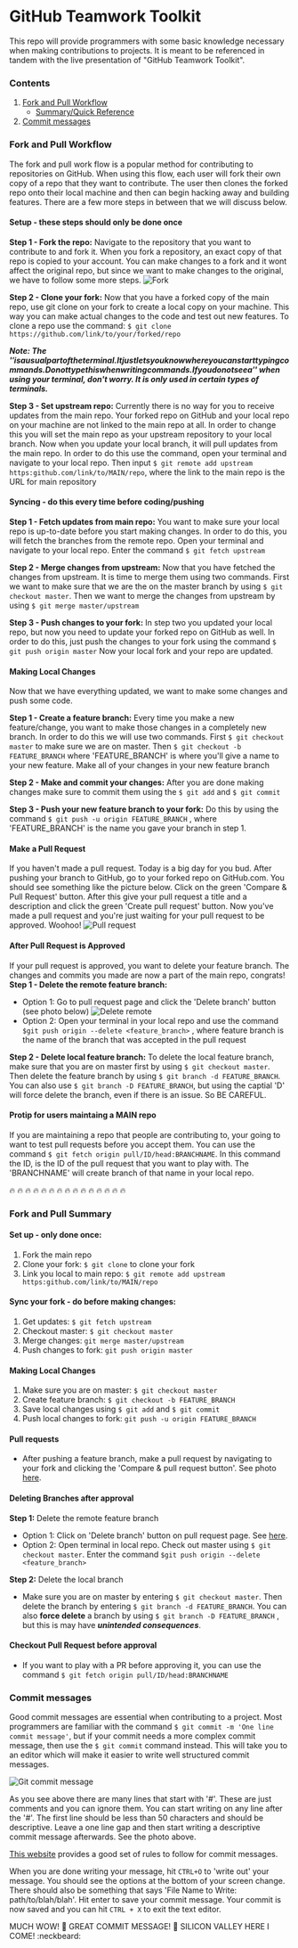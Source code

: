# GitHub Teamwork Toolkit

This repo will provide programmers with some basic knowledge necessary when making contributions to projects. It is meant to be referenced in tandem with the live presentation of "GitHub Teamwork Toolkit".

### Contents
1. [Fork and Pull Workflow](#fork-and-pull-workflow)
	* [Summary/Quick Reference](#fork-and-pull-summary)
2. [Commit messages](#commit-messages)

### Fork and Pull Workflow
The fork and pull work flow is a popular method for contributing to repositories on GitHub. When using this flow, each user will fork their own copy of a repo that they want to contribute. The user then clones the forked repo onto their local machine and then can begin hacking away and building features. There are a few more steps in between that we will discuss below.

#### Setup - these steps should only be done once

**Step 1 - Fork the repo:** Navigate to the repository that you want to contribute to and fork it. When you fork a repository, an exact copy of that repo is copied to your account. You can make changes to a fork and it wont affect the original repo, but since we want to make changes to the original, we have to follow some more steps.
![Fork](/photos/fork.png)

**Step 2 - Clone your fork:** Now that you have a forked copy of the main repo, use git clone on your fork to create a local copy on your machine. This way you can make actual changes to the code and test out new features. To clone a repo use the command:
`$ git clone https://github.com/link/to/your/forked/repo`

**_Note: The '$' is a usual part of the terminal. It just lets you know where you can start typing commands. Do not type this when writing commands. If you do not see a '$' when using your terminal, don't worry. It is only used in certain types of terminals._**

**Step 3 - Set upstream repo:** Currently there is no way for you to receive updates from the main repo. Your forked repo on GitHub and your local repo on your machine are not linked to the main repo at all. In order to change this you will set the main repo as your upstream repository to your local branch. Now when you update your local branch, it will pull updates from the main repo. In order to do this use the command, open your terminal and navigate to your local repo. Then input `$ git remote add upstream https:github.com/link/to/MAIN/repo`, where the link to the main repo is the URL for main repository

#### Syncing - do this every time before coding/pushing

**Step 1 - Fetch updates from main repo:** You want to make sure your local repo is up-to-date before you start making changes. In order to do this, you will fetch the branches from the remote repo. Open your terminal and navigate to  your local repo. Enter the command `$ git fetch upstream`

**Step 2 - Merge changes from upstream:** Now that you have fetched the changes from upstream. It is time to merge them using two commands. First we want to make sure that we are the on the master branch by using `$ git checkout master`. Then we want to merge the changes from upstream by using `$ git merge master/upstream`

**Step 3 - Push changes to your fork:** In step two you updated your local repo, but now you need to update your forked repo on GitHub as well. In order to do this, just push the changes to your fork using the command `$ git push origin master`
Now your local fork and your repo are updated.

#### Making Local Changes
Now that we have everything updated, we want to make some changes and push some code.

**Step 1 - Create a feature branch:** Every time you make a new feature/change, you want to make those changes in a completely new branch. In order to do this we will use two commands. First `$ git checkout master` to make sure we are on master. Then `$ git checkout -b FEATURE_BRANCH` where 'FEATURE_BRANCH' is where you'll give a name to your new feature. Make all of your changes in your new feature branch

**Step 2 - Make and commit your changes:** After you are done making changes make sure to commit them using the `$ git add` and `$ git commit`

**Step 3 - Push your new feature branch to your fork:** Do this by using the command `$ git push -u origin FEATURE_BRANCH` , where 'FEATURE_BRANCH' is the name you gave your branch in step 1.

#### Make a Pull Request
If you haven't made a pull request. Today is a big day for you bud. After pushing your branch to GitHub, go to your forked repo on GitHub.com. You should see something like the picture below. Click on the green 'Compare & Pull Request' button. After this give your pull request a title and a description and click the green 'Create pull request' button. Now you've made a pull request and you're just waiting for your pull request to be approved. Woohoo!
![Pull request](/photos/pull_request.png) 

#### After Pull Request is Approved
If your pull request is approved, you want to delete your feature branch. The changes and commits you made are now a part of the main repo, congrats!  
**Step 1 - Delete the remote feature branch:** 
* Option 1: Go to pull request page and click the 'Delete branch' button (see photo below)
![Delete remote](/photos/delete_remote.png)
* Option 2: Open your terminal in your local repo and use the command `$git push origin --delete <feature_branch>` , where feature branch is the name of the branch that was accepted in the pull request  

**Step 2 - Delete local feature branch:**
To delete the local feature branch, make sure that you are on master first by using `$ git checkout master`. Then delete the feature branch by using `$ git branch -d FEATURE_BRANCH`. You can also use `$ git branch -D FEATURE_BRANCH`, but using the captial 'D' will force delete the branch, even if there is an issue. So BE CAREFUL.

#### Protip for users maintaing a MAIN repo
If you are maintaining a repo that people are contributing to, your going to want to test pull requests before you accept them. You can use the command `$ git fetch origin pull/ID/head:BRANCHNAME`. In this command the ID, is the ID of the pull request that you want to play with. The 'BRANCHNAME' will create branch of that name in your local repo.

:fire: :fire: :fire: :fire: :fire: :fire: :fire: :fire: :fire: :fire: :fire: :fire: :fire: :fire: :fire:
### Fork and Pull Summary
#### Set up - only done once:
1. Fork the main repo
2. Clone your fork: `$ git clone` to clone your fork
3. Link you local to main repo: `$ git remote add upstream https:github.com/link/to/MAIN/repo`
#### Sync your fork - do before making changes:
1. Get updates: `$ git fetch upstream`
2. Checkout master: `$ git checkout master`
3. Merge changes: `git merge master/upstream`
4. Push changes to fork: `git push origin master`
#### Making Local Changes
1. Make sure you are on master: `$ git checkout master`
2. Create feature branch: `$ git checkout -b FEATURE_BRANCH`
3. Save local changes using `$ git add` and `$ git commit`
4. Push local changes to fork: `git push -u origin FEATURE_BRANCH`
#### Pull requests
* After pushing a feature branch, make a pull request by navigating to your fork and clicking the 'Compare & pull request button'. See photo [here](#make-a-pull-request).
#### Deleting Branches after approval
**Step 1:** Delete the remote feature branch
* Option 1: Click on 'Delete branch' button on pull request page. See [here](#after-pull-request-is-approved).
* Option 2: Open terminal in local repo. Check out master using `$ git checkout master`. Enter the command `$git push origin --delete <feature_branch>`  

**Step 2:** Delete the local branch
* Make sure you are on master by entering `$ git checkout master`. Then delete the branch by entering `$ git branch -d FEATURE_BRANCH`. You can also **force delete** a branch by using `$ git branch -D FEATURE_BRANCH` , but this is may have **_unintended consequences_**.

#### Checkout Pull Request before approval
* If you want to play with a PR before approving it, you can use the command `$ git fetch origin pull/ID/head:BRANCHNAME`

### Commit messages
Good commit messages are essential when contributing to a project. Most programmers are familiar with the command `$ git commit -m 'One line commit message'`, but if your commit needs a more complex commit message, then use the `$ git commit` command instead. This will take you to an editor which will make it easier to write well structured commit messages.

![Git commit message](photos/commit_message.png)

As you see above there are many lines that start with '#'. These are just comments and you can ignore them. You can start writing on any line after the '#'. The first line should be less than 50 characters and should be descriptive. Leave a one line gap and then start writing a descriptive commit message afterwards. See the photo above.

[This website](https://chris.beams.io/posts/git-commit/) provides a good set of rules to follow for commit messages.

When you are done writing your message, hit `CTRL+O` to 'write out' your message. You should see the options at the bottom of your screen change. There should also be something that says 'File Name to Write: path/to/blah/blah'. Hit enter to save your commit message. Your commit is now saved and you can hit `CTRL + X` to exit the text editor.

MUCH WOW! :see_no_evil: GREAT COMMIT MESSAGE! :muscle: SILICON VALLEY HERE I COME! :neckbeard:


